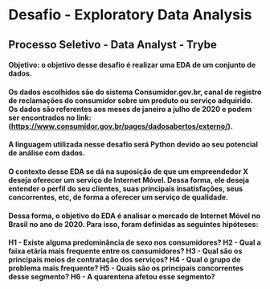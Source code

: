 # Desafio - Exploratory Data Analysis
## Processo Seletivo - Data Analyst - Trybe

#### Objetivo: o objetivo desse desafio é realizar uma EDA de um conjunto de dados. 

#### Os dados escolhidos são do sistema Consumidor.gov.br, canal de registro de reclamações do consumidor sobre um produto ou serviço adquirido. Os dados são referentes aos meses de janeiro a julho de 2020 e podem ser encontrados no link: (https://www.consumidor.gov.br/pages/dadosabertos/externo/).
#### A linguagem utilizada nesse desafio será Python devido ao seu potencial de análise com dados.
#### O contexto desse EDA se dá na suposição de que um empreendedor X deseja oferecer um serviço de Internet Móvel. Dessa forma, ele deseja entender o perfil do seu clientes, suas principais insatisfações, seus concorrentes, etc, de forma a oferecer um serviço de qualidade.

#### Dessa forma, o objetivo do EDA é analisar o mercado de Internet Móvel no Brasil no ano de 2020. Para isso, foram definidas as seguintes hipóteses:
#### H1 - Existe alguma predominância de sexo nos consumidores? H2 - Qual a faixa etária mais frequente entre os consumidores? H3 - Qual são os principais meios de contratação dos serviços? H4 - Qual o grupo de problema mais frequente? H5 - Quais são os principais concorrentes desse segmento?  H6 - A quarentena afetou esse segmento?
